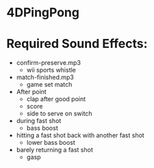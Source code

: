 # 4DPingPong

# Required Sound Effects:
- confirm-preserve.mp3
  - wii sports whistle
- match-finished.mp3
  - game set match
- After point
  - clap after good point
  - score
  - side to serve on switch
- during fast shot
  - bass boost
- hitting a fast shot back with another fast shot
  - lower bass boost
- barely returning a fast shot
  - gasp
